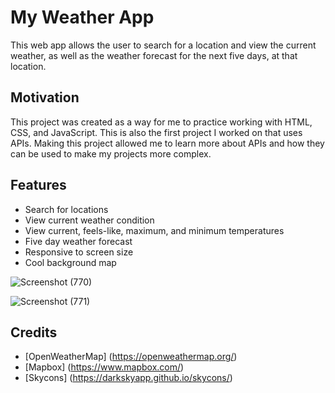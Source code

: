 # My Weather App
This web app allows the user to search for a location and view the current weather, as well as the weather forecast for the next five days, at that location.
## Motivation
This project was created as a way for me to practice working with HTML, CSS, and JavaScript. This is also the first project I worked on that uses APIs. Making this project allowed me to learn more about APIs and how they can be used to make my projects more complex.
## Features
- Search for locations
- View current weather condition
- View current, feels-like, maximum, and minimum temperatures
- Five day weather forecast
- Responsive to screen size
- Cool background map 

![Screenshot (770)](https://user-images.githubusercontent.com/56172352/109103742-65b18880-76f9-11eb-87cf-c081eb2ff846.png)

![Screenshot (771)](https://user-images.githubusercontent.com/56172352/109104214-972a5400-76f9-11eb-889f-8f2653e9e6a1.png)

## Credits
- [OpenWeatherMap] (https://openweathermap.org/)
- [Mapbox] (https://www.mapbox.com/) 
- [Skycons] (https://darkskyapp.github.io/skycons/)
